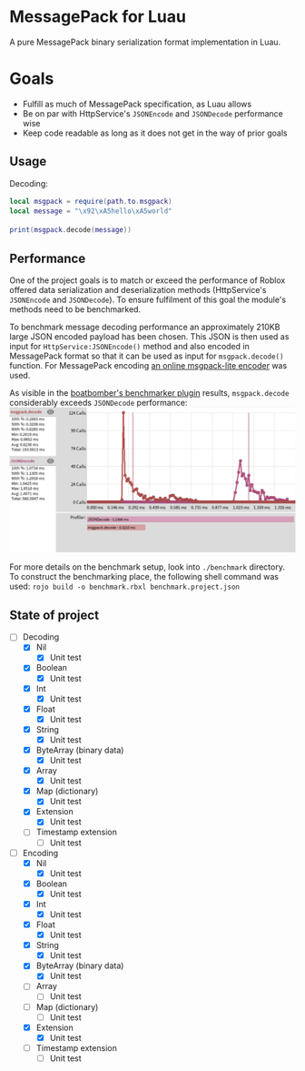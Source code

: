 # MessagePack for Luau

A pure MessagePack binary serialization format implementation in Luau.

# Goals

* Fulfill as much of MessagePack specification, as Luau allows
* Be on par with HttpService's `JSONEncode` and `JSONDecode` performance wise
* Keep code readable as long as it does not get in the way of prior goals

## Usage

Decoding:
```lua
local msgpack = require(path.to.msgpack)
local message = "\x92\xA5hello\xA5world"

print(msgpack.decode(message))
```

## Performance

One of the project goals is to match or exceed the performance of Roblox offered data serialization and deserialization methods (HttpService's `JSONEncode` and `JSONDecode`).
To ensure fulfilment of this goal the module's methods need to be benchmarked.

To benchmark message decoding performance an approximately 210KB large JSON encoded payload has been chosen.
This JSON is then used as input for `HttpService:JSONEncode()` method and also encoded in MessagePack format so that it can be used as input for `msgpack.decode()` function.
For MessagePack encoding [an online msgpack-lite encoder](https://kawanet.github.io/msgpack-lite/) was used.

As visible in the [boatbomber's benchmarker plugin](https://devforum.roblox.com/t/benchmarker-plugin-compare-function-speeds-with-graphs-percentiles-and-more/829912) results, `msgpack.decode` considerably exceeds `JSONDecode` performance:
![Figure with JSONDecode and msgpack.decode benchmark results](./assets/decode-benchmark.png)

For more details on the benchmark setup, look into `./benchmark` directory.
To construct the benchmarking place, the following shell command was used: `rojo build -o benchmark.rbxl benchmark.project.json`

## State of project

- [ ] Decoding
  - [x] Nil
    - [x] Unit test
  - [x] Boolean
    - [x] Unit test
  - [x] Int
    - [x] Unit test
  - [x] Float
    - [x] Unit test
  - [x] String
    - [x] Unit test
  - [x] ByteArray (binary data)
    - [x] Unit test
  - [x] Array
    - [x] Unit test
  - [x] Map (dictionary)
    - [x] Unit test
  - [x] Extension
    - [x] Unit test
  - [ ] Timestamp extension
    - [ ] Unit test
- [ ] Encoding
  - [x] Nil
    - [x] Unit test
  - [x] Boolean
    - [x] Unit test
  - [x] Int
    - [x] Unit test
  - [x] Float
    - [x] Unit test
  - [x] String
    - [x] Unit test
  - [x] ByteArray (binary data)
    - [x] Unit test
  - [ ] Array
    - [ ] Unit test
  - [ ] Map (dictionary)
    - [ ] Unit test
  - [x] Extension
    - [x] Unit test
  - [ ] Timestamp extension
    - [ ] Unit test
